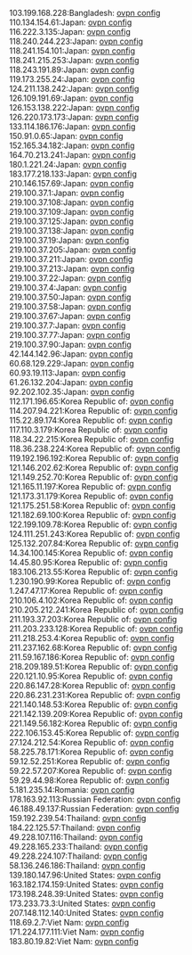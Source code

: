 103.199.168.228:Bangladesh: [ovpn config](vpn/103_199_168_228.ovpn)  
110.134.154.61:Japan: [ovpn config](vpn/110_134_154_61.ovpn)  
116.222.3.135:Japan: [ovpn config](vpn/116_222_3_135.ovpn)  
118.240.244.223:Japan: [ovpn config](vpn/118_240_244_223.ovpn)  
118.241.154.101:Japan: [ovpn config](vpn/118_241_154_101.ovpn)  
118.241.215.253:Japan: [ovpn config](vpn/118_241_215_253.ovpn)  
118.243.191.89:Japan: [ovpn config](vpn/118_243_191_89.ovpn)  
119.173.255.24:Japan: [ovpn config](vpn/119_173_255_24.ovpn)  
124.211.138.242:Japan: [ovpn config](vpn/124_211_138_242.ovpn)  
126.109.191.69:Japan: [ovpn config](vpn/126_109_191_69.ovpn)  
126.153.138.222:Japan: [ovpn config](vpn/126_153_138_222.ovpn)  
126.220.173.173:Japan: [ovpn config](vpn/126_220_173_173.ovpn)  
133.114.186.176:Japan: [ovpn config](vpn/133_114_186_176.ovpn)  
150.91.0.65:Japan: [ovpn config](vpn/150_91_0_65.ovpn)  
152.165.34.182:Japan: [ovpn config](vpn/152_165_34_182.ovpn)  
164.70.213.241:Japan: [ovpn config](vpn/164_70_213_241.ovpn)  
180.1.221.24:Japan: [ovpn config](vpn/180_1_221_24.ovpn)  
183.177.218.133:Japan: [ovpn config](vpn/183_177_218_133.ovpn)  
210.146.157.69:Japan: [ovpn config](vpn/210_146_157_69.ovpn)  
219.100.37.1:Japan: [ovpn config](vpn/219_100_37_1.ovpn)  
219.100.37.108:Japan: [ovpn config](vpn/219_100_37_108.ovpn)  
219.100.37.109:Japan: [ovpn config](vpn/219_100_37_109.ovpn)  
219.100.37.125:Japan: [ovpn config](vpn/219_100_37_125.ovpn)  
219.100.37.138:Japan: [ovpn config](vpn/219_100_37_138.ovpn)  
219.100.37.19:Japan: [ovpn config](vpn/219_100_37_19.ovpn)  
219.100.37.205:Japan: [ovpn config](vpn/219_100_37_205.ovpn)  
219.100.37.211:Japan: [ovpn config](vpn/219_100_37_211.ovpn)  
219.100.37.213:Japan: [ovpn config](vpn/219_100_37_213.ovpn)  
219.100.37.22:Japan: [ovpn config](vpn/219_100_37_22.ovpn)  
219.100.37.4:Japan: [ovpn config](vpn/219_100_37_4.ovpn)  
219.100.37.50:Japan: [ovpn config](vpn/219_100_37_50.ovpn)  
219.100.37.58:Japan: [ovpn config](vpn/219_100_37_58.ovpn)  
219.100.37.67:Japan: [ovpn config](vpn/219_100_37_67.ovpn)  
219.100.37.7:Japan: [ovpn config](vpn/219_100_37_7.ovpn)  
219.100.37.77:Japan: [ovpn config](vpn/219_100_37_77.ovpn)  
219.100.37.90:Japan: [ovpn config](vpn/219_100_37_90.ovpn)  
42.144.142.96:Japan: [ovpn config](vpn/42_144_142_96.ovpn)  
60.68.129.229:Japan: [ovpn config](vpn/60_68_129_229.ovpn)  
60.93.19.113:Japan: [ovpn config](vpn/60_93_19_113.ovpn)  
61.26.132.204:Japan: [ovpn config](vpn/61_26_132_204.ovpn)  
92.202.102.35:Japan: [ovpn config](vpn/92_202_102_35.ovpn)  
112.171.196.65:Korea Republic of: [ovpn config](vpn/112_171_196_65.ovpn)  
114.207.94.221:Korea Republic of: [ovpn config](vpn/114_207_94_221.ovpn)  
115.22.89.174:Korea Republic of: [ovpn config](vpn/115_22_89_174.ovpn)  
117.110.3.179:Korea Republic of: [ovpn config](vpn/117_110_3_179.ovpn)  
118.34.22.215:Korea Republic of: [ovpn config](vpn/118_34_22_215.ovpn)  
118.36.238.224:Korea Republic of: [ovpn config](vpn/118_36_238_224.ovpn)  
119.192.196.192:Korea Republic of: [ovpn config](vpn/119_192_196_192.ovpn)  
121.146.202.62:Korea Republic of: [ovpn config](vpn/121_146_202_62.ovpn)  
121.149.252.70:Korea Republic of: [ovpn config](vpn/121_149_252_70.ovpn)  
121.165.11.197:Korea Republic of: [ovpn config](vpn/121_165_11_197.ovpn)  
121.173.31.179:Korea Republic of: [ovpn config](vpn/121_173_31_179.ovpn)  
121.175.251.58:Korea Republic of: [ovpn config](vpn/121_175_251_58.ovpn)  
121.182.69.100:Korea Republic of: [ovpn config](vpn/121_182_69_100.ovpn)  
122.199.109.78:Korea Republic of: [ovpn config](vpn/122_199_109_78.ovpn)  
124.111.251.243:Korea Republic of: [ovpn config](vpn/124_111_251_243.ovpn)  
125.132.207.84:Korea Republic of: [ovpn config](vpn/125_132_207_84.ovpn)  
14.34.100.145:Korea Republic of: [ovpn config](vpn/14_34_100_145.ovpn)  
14.45.80.95:Korea Republic of: [ovpn config](vpn/14_45_80_95.ovpn)  
183.106.213.55:Korea Republic of: [ovpn config](vpn/183_106_213_55.ovpn)  
1.230.190.99:Korea Republic of: [ovpn config](vpn/1_230_190_99.ovpn)  
1.247.47.17:Korea Republic of: [ovpn config](vpn/1_247_47_17.ovpn)  
210.106.4.102:Korea Republic of: [ovpn config](vpn/210_106_4_102.ovpn)  
210.205.212.241:Korea Republic of: [ovpn config](vpn/210_205_212_241.ovpn)  
211.193.37.203:Korea Republic of: [ovpn config](vpn/211_193_37_203.ovpn)  
211.203.233.128:Korea Republic of: [ovpn config](vpn/211_203_233_128.ovpn)  
211.218.253.4:Korea Republic of: [ovpn config](vpn/211_218_253_4.ovpn)  
211.237.162.68:Korea Republic of: [ovpn config](vpn/211_237_162_68.ovpn)  
211.59.167.186:Korea Republic of: [ovpn config](vpn/211_59_167_186.ovpn)  
218.209.189.51:Korea Republic of: [ovpn config](vpn/218_209_189_51.ovpn)  
220.121.10.95:Korea Republic of: [ovpn config](vpn/220_121_10_95.ovpn)  
220.86.147.28:Korea Republic of: [ovpn config](vpn/220_86_147_28.ovpn)  
220.86.231.231:Korea Republic of: [ovpn config](vpn/220_86_231_231.ovpn)  
221.140.148.53:Korea Republic of: [ovpn config](vpn/221_140_148_53.ovpn)  
221.142.139.209:Korea Republic of: [ovpn config](vpn/221_142_139_209.ovpn)  
221.149.56.182:Korea Republic of: [ovpn config](vpn/221_149_56_182.ovpn)  
222.106.153.45:Korea Republic of: [ovpn config](vpn/222_106_153_45.ovpn)  
27.124.212.54:Korea Republic of: [ovpn config](vpn/27_124_212_54.ovpn)  
58.225.78.171:Korea Republic of: [ovpn config](vpn/58_225_78_171.ovpn)  
59.12.52.251:Korea Republic of: [ovpn config](vpn/59_12_52_251.ovpn)  
59.22.57.207:Korea Republic of: [ovpn config](vpn/59_22_57_207.ovpn)  
59.29.44.98:Korea Republic of: [ovpn config](vpn/59_29_44_98.ovpn)  
5.181.235.14:Romania: [ovpn config](vpn/5_181_235_14.ovpn)  
178.163.92.113:Russian Federation: [ovpn config](vpn/178_163_92_113.ovpn)  
46.188.49.137:Russian Federation: [ovpn config](vpn/46_188_49_137.ovpn)  
159.192.239.54:Thailand: [ovpn config](vpn/159_192_239_54.ovpn)  
184.22.125.57:Thailand: [ovpn config](vpn/184_22_125_57.ovpn)  
49.228.107.116:Thailand: [ovpn config](vpn/49_228_107_116.ovpn)  
49.228.165.233:Thailand: [ovpn config](vpn/49_228_165_233.ovpn)  
49.228.224.107:Thailand: [ovpn config](vpn/49_228_224_107.ovpn)  
58.136.246.186:Thailand: [ovpn config](vpn/58_136_246_186.ovpn)  
139.180.147.96:United States: [ovpn config](vpn/139_180_147_96.ovpn)  
163.182.174.159:United States: [ovpn config](vpn/163_182_174_159.ovpn)  
173.198.248.39:United States: [ovpn config](vpn/173_198_248_39.ovpn)  
173.233.73.3:United States: [ovpn config](vpn/173_233_73_3.ovpn)  
207.148.112.140:United States: [ovpn config](vpn/207_148_112_140.ovpn)  
118.69.2.7:Viet Nam: [ovpn config](vpn/118_69_2_7.ovpn)  
171.224.177.111:Viet Nam: [ovpn config](vpn/171_224_177_111.ovpn)  
183.80.19.82:Viet Nam: [ovpn config](vpn/183_80_19_82.ovpn)  
